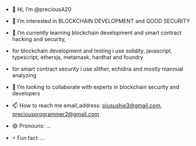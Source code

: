 - 👋 Hi, I’m @preciousA20
- 👀 I’m interested in BLOCKCHAIN DEVELOPMENT and GOOD SECURITY 
- 🌱 I’m currently learning blockchain development and smart contract hacking and security,
- for blockchain development and testing i use solidity, javascript, typescript, ethersjs, metamask, hardhat and foundry

- for smart contract security i use slither, echidna and mostly mannual analyzing
- 💞️ I’m looking to collaborate with experts in blockchain security and developers
- 📫 How to reach me email_address: piusushie3@gmail.com, preciousprogrammer2@gmail.com
- 😄 Pronouns: ...
- ⚡ Fun fact: ...

<!---
preciousA20/preciousA20 is a ✨ special ✨ repository because its `README.md` (this file) appears on your GitHub profile.
You can click the Preview link to take a look at your changes.
--->
